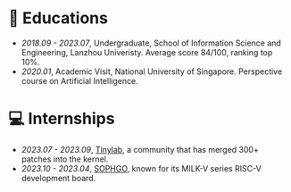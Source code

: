 
# 📖 Educations
- *2018.09 - 2023.07*, Undergraduate, School of Information Science and Engineering, Lanzhou Univeristy. Average score 84/100, ranking top 10%.
- *2020.01*, Academic Visit, National University of Singapore. Perspective course on Artificial Intelligence.

# 💻 Internships
- *2023.07 - 2023.09*, [Tinylab](https://tinylab.org/), a community that has merged 300+ patches into the kernel.
- *2023.10 - 2023.04*, [SOPHGO](https://www.sophon.ai/), known for its MILK-V series RISC-V development board.
